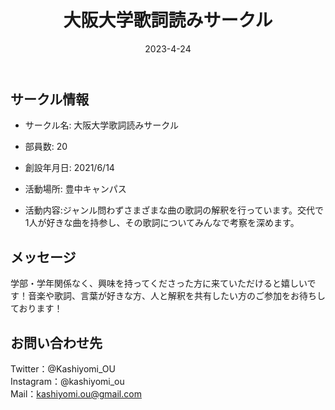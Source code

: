 ﻿---
title: '大阪大学歌詞読みサークル'
excerpt: ''
date: '2023-4-24'


ogImage:
  url: '/assets/009/icon.png'
tags:
  - 'サークル'
  
---

## サークル情報
- サークル名: 大阪大学歌詞読みサークル
- 部員数: 20
- 創設年月日: 2021/6/14
- 活動場所: 豊中キャンパス

- 活動内容:ジャンル問わずさまざまな曲の歌詞の解釈を行っています。交代で1人が好きな曲を持参し、その歌詞についてみんなで考察を深めます。

## メッセージ
学部・学年関係なく、興味を持ってくださった方に来ていただけると嬉しいです！音楽や歌詞、言葉が好きな方、人と解釈を共有したい方のご参加をお待ちしております！

## お問い合わせ先
Twitter：@Kashiyomi_OU  
Instagram：@kashiyomi_ou  
Mail：kashiyomi.ou@gmail.com  

